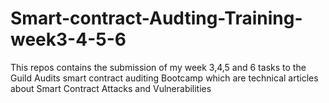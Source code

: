# Smart-contract-Audting-Training-week3-4-5-6

This repos contains the submission of my week 3,4,5 and 6 tasks to the Guild Audits smart contract auditing Bootcamp which are technical articles about Smart Contract Attacks and Vulnerabilities 
